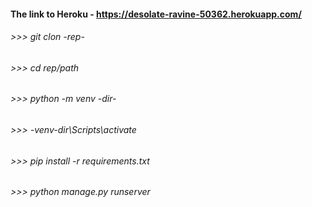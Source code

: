 #### The link to Heroku - https://desolate-ravine-50362.herokuapp.com/
###### >>> git clon -rep-
###### >>> cd rep/path
###### >>> python -m venv -dir-
###### >>> -venv-dir\Scripts\activate
###### >>> pip install -r requirements.txt
###### >>> python manage.py runserver

